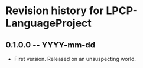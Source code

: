 # Revision history for LPCP-LanguageProject

## 0.1.0.0 -- YYYY-mm-dd

* First version. Released on an unsuspecting world.
